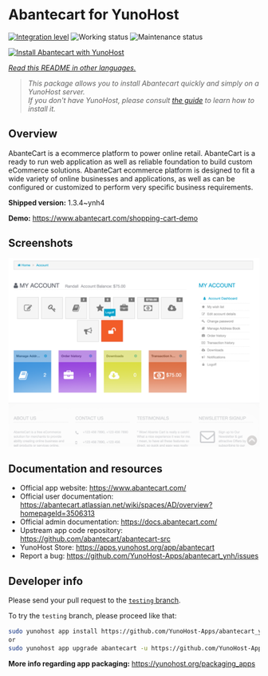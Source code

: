 <!--
N.B.: This README was automatically generated by <https://github.com/YunoHost/apps/tree/master/tools/readme_generator>
It shall NOT be edited by hand.
-->

# Abantecart for YunoHost

[![Integration level](https://dash.yunohost.org/integration/abantecart.svg)](https://ci-apps.yunohost.org/ci/apps/abantecart/) ![Working status](https://ci-apps.yunohost.org/ci/badges/abantecart.status.svg) ![Maintenance status](https://ci-apps.yunohost.org/ci/badges/abantecart.maintain.svg)

[![Install Abantecart with YunoHost](https://install-app.yunohost.org/install-with-yunohost.svg)](https://install-app.yunohost.org/?app=abantecart)

*[Read this README in other languages.](./ALL_README.md)*

> *This package allows you to install Abantecart quickly and simply on a YunoHost server.*  
> *If you don't have YunoHost, please consult [the guide](https://yunohost.org/install) to learn how to install it.*

## Overview

AbanteCart is a ecommerce platform to power online retail. AbanteCart is a ready to run web application as well as reliable foundation to build custom eCommerce solutions. AbanteCart ecommerce platform is designed to fit a wide variety of online businesses and applications, as well as can be configured or customized to perform very specific business requirements.

**Shipped version:** 1.3.4~ynh4

**Demo:** <https://www.abantecart.com/shopping-cart-demo>

## Screenshots

![Screenshot of Abantecart](./doc/screenshots/dashboard.png)

## Documentation and resources

- Official app website: <https://www.abantecart.com/>
- Official user documentation: <https://abantecart.atlassian.net/wiki/spaces/AD/overview?homepageId=3506313>
- Official admin documentation: <https://docs.abantecart.com/>
- Upstream app code repository: <https://github.com/abantecart/abantecart-src>
- YunoHost Store: <https://apps.yunohost.org/app/abantecart>
- Report a bug: <https://github.com/YunoHost-Apps/abantecart_ynh/issues>

## Developer info

Please send your pull request to the [`testing` branch](https://github.com/YunoHost-Apps/abantecart_ynh/tree/testing).

To try the `testing` branch, please proceed like that:

```bash
sudo yunohost app install https://github.com/YunoHost-Apps/abantecart_ynh/tree/testing --debug
or
sudo yunohost app upgrade abantecart -u https://github.com/YunoHost-Apps/abantecart_ynh/tree/testing --debug
```

**More info regarding app packaging:** <https://yunohost.org/packaging_apps>
